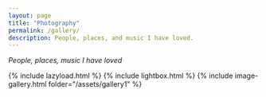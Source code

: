 ```yaml
---
layout: page
title: "Photography"
permalink: /gallery/
description: People, places, and music I have loved.
---
```


_People, places, music I have loved_

{% include lazyload.html %}
{% include lightbox.html %}
{% include image-gallery.html folder="/assets/gallery1" %}
